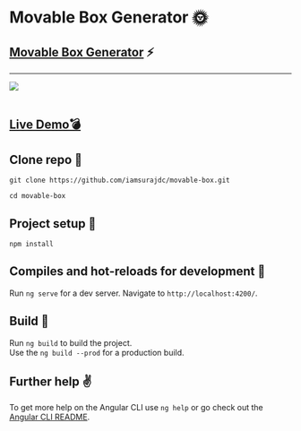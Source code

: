 # Movable Box Generator :sun_with_face:

## [Movable Box Generator](https://movablebox.netlify.app/) :zap: 

---
<img align='center' class="center" src="https://media.giphy.com/media/FgTyJhLSK8W54dzcdL/giphy.gif">
</br>

</br>

## [Live Demo:bomb:](https://movablebox.netlify.app/)

## Clone repo :seedling:
```
git clone https://github.com/iamsurajdc/movable-box.git
```
```
cd movable-box
```

## Project setup :construction:
```
npm install
```

## Compiles and hot-reloads for development :large_blue_circle:

Run `ng serve` for a dev server. Navigate to `http://localhost:4200/`.

## Build :large_blue_circle:

Run `ng build` to build the project.
</br>
Use the `ng build --prod` for a production build.


## Further help :v:

To get more help on the Angular CLI use `ng help` or go check out the [Angular CLI README](https://github.com/angular/angular-cli/blob/master/README.md).
